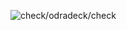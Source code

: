 ![check/odradeck/check](https://github.com/ericheep/error-heep/blob/master/flyers/fyler-3-isaac-aronson.jpg)
